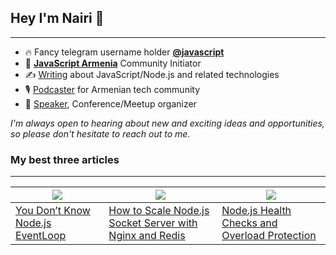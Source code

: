 ## Hey I'm Nairi 🥷
---

- 🔥 Fancy telegram username holder [**@javascript**](https://t.me/javascript)
- 💛 [**JavaScript Armenia**](https://www.facebook.com/javascriptarmenia) Community Initiator
- ✍️ [Writing](https://nairihar.medium.com/) about JavaScript/Node.js and related technologies
- 🎙 ️[Podcaster](https://www.youtube.com/nairihar) for Armenian tech community
- 🎤 [Speaker](https://youtu.be/VGdP3zKHleE), Conference/Meetup organizer

*I'm always open to hearing about new and exciting ideas and opportunities, so please don't hesitate to reach out to me.*

### My best three articles
---

| ![](https://miro.medium.com/v2/resize:fit:1500/1*z2Jku5Y9CjvW6NGHz3tj7g.jpeg)  | ![](https://miro.medium.com/v2/resize:fit:1700/1*2XPP7bJwIbjcvJ1OBdBCGQ.png)  | ![](https://miro.medium.com/v2/resize:fit:1580/1*nWj4Nwu3pGZng7urLO9cXw.png) |   
|---|---|---|
|[You Don’t Know Node.js EventLoop](https://blog.bitsrc.io/you-dont-know-node-js-eventloop-8ee16831767)| [How to Scale Node.js Socket Server with Nginx and Redis](https://blog.bitsrc.io/how-to-scale-node-js-socket-server-with-nginx-and-redis-b02e23b3423c)  | [Node.js Health Checks and Overload Protection](https://blog.bitsrc.io/nodejs-health-checks-and-overload-protection-368a132a725e)  |   
